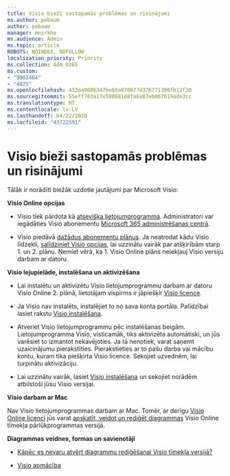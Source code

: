 ```yaml
---
title: Visio bieži sastopamās problēmas un risinājumi
ms.author: pebaum
author: pebaum
manager: mnirkhe
ms.audience: Admin
ms.topic: article
ROBOTS: NOINDEX, NOFOLLOW
localization_priority: Priority
ms.collection: Adm_O365
ms.custom:
- "9002484"
- "4825"
ms.openlocfilehash: 433aa9606347be69a070077d376771396fb12f30
ms.sourcegitcommit: 55eff703a17e500681d8fa6a87eb067019ade3cc
ms.translationtype: HT
ms.contentlocale: lv-LV
ms.lasthandoff: 04/22/2020
ms.locfileid: "43722591"
---
```

# <a name="visio-common-issues-and-resolutions"></a>Visio bieži sastopamās problēmas un risinājumi

Tālāk ir norādīti biežāk uzdotie jautājumi par Microsoft Visio:

**Visio Online opcijas**

- Visio tiek pārdota kā [atsevišķa lietojumprogramma](https://products.office.com/visio/flowchart-software). Administratori var iegādāties Visio abonementu [Microsoft 365 administrēšanas centrā](https://docs.microsoft.com/alchemyinsights/purchase-visio-subscription).

- Visio piedāvā [dažādus abonementu plānus](https://products.office.com/visio/microsoft-visio-plans-and-pricing-compare-visio-options). Ja neatrodat kādu Visio līdzekli, [salīdziniet Visio opcijas](https://products.office.com/visio/microsoft-visio-plans-and-pricing-compare-visio-options), lai uzzinātu vairāk par atšķirībām starp 1. un 2. plānu.  Ņemiet vērā, ka 1. Visio Online plāns neiekļauj Visio versiju darbam ar datoru.

**Visio lejupielāde, instalēšana un aktivizēšana**

- Lai instalētu un aktivizētu Visio lietojumprogrammu darbam ar datoru Visio Online 2. plānā, lietotājam vispirms ir jāpiešķir [Visio licence](https://docs.microsoft.com/office365/admin/subscriptions-and-billing/assign-licenses-to-users).

- Ja Visio nav instalēts, instalējiet to no sava konta portāla. Palīdzībai lasiet rakstu [Visio instalēšana](https://support.office.com/article/f98f21e3-aa02-4827-9167-ddab5b025710).

- Atveriet Visio lietojumprogrammu pēc instalēšanas beigām. Lietojumprogramma Visio, visticamāk, tiks aktivizēta automātiski, un jūs varēsiet to izmantot nekavējoties. Ja tā nenotiek, varat saņemt uzaicinājumu pierakstīties. Pierakstieties ar to pašu darba vai mācību kontu, kuram tika piešķirta Visio licence. Sekojiet uzvednēm, lai turpinātu aktivizāciju.

- Lai uzzinātu vairāk, lasiet [Visio instalēšana](https://support.office.com/article/f98f21e3-aa02-4827-9167-ddab5b025710) un sekojiet norādēm atbilstoši jūsu Visio versijai.

**Visio darbam ar Mac**

Nav Visio lietojumprogrammas darbam ar Mac. Tomēr, ar derīgu [Visio Online licenci](https://docs.microsoft.com/office365/admin/subscriptions-and-billing/assign-licenses-to-users) jūs varat [apskatīt, veidot un rediģēt diagrammas](https://support.office.com/article/06f04845-91b8-4e8f-881f-a43c970735fc) Visio Online tīmekļa pārlūkprogrammas versijā.

**Diagrammas veidnes, formas un savienotāji**

- [Kāpēc es nevaru atvērt diagrammu rediģēšanai Visio tīmekļa versijā?](https://support.microsoft.com/office/ea4a23d3-21d3-4878-945e-cf1be4140357)

- [Visio apmācība](https://support.office.com/article/visio-training-e058bcfa-1d90-4653-afc6-e84d54cf94a6)
